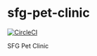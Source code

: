 # sfg-pet-clinic

[![CircleCI](https://circleci.com/gh/aminabromand/sfg-pet-clinic/tree/master.svg?style=svg)](https://circleci.com/gh/aminabromand/sfg-pet-clinic/tree/master)

SFG Pet Clinic
